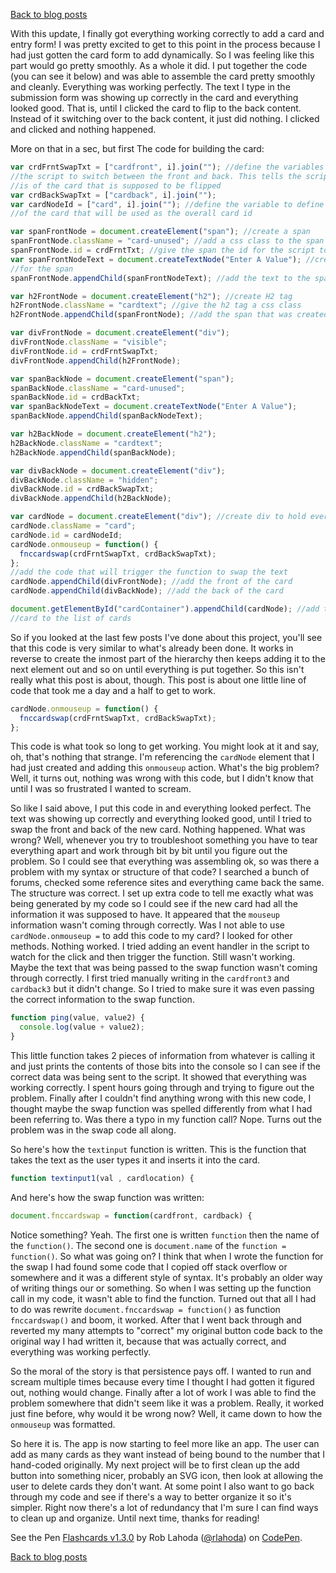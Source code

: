 [Back to blog posts](../blog.html)

With this update, I finally got everything working correctly to add a card and entry form! I was pretty excited to get to this point in the process because I had just gotten the card form to add dynamically. So I was feeling like this part would go pretty smoothly. As a whole it did. I put together the code (you can see it below) and was able to assemble the card pretty smoothly and cleanly. Everything was working perfectly. The text I type in the submission form was showing up correctly in the card and everything looked good. That is, until I clicked the card to flip to the back content. Instead of it switching over to the back content, it just did nothing. I clicked and clicked and nothing happened.

More on that in a sec, but first The code for building the card:

```javascript
var crdFrntSwapTxt = ["cardfront", i].join(""); //define the variables for passing to
//the script to switch between the front and back. This tells the script what the number
//is of the card that is supposed to be flipped
var crdBackSwapTxt = ["cardback", i].join("");
var cardNodeId = ["card", i].join(""); //define the variable to define the number
//of the card that will be used as the overall card id

var spanFrontNode = document.createElement("span"); //create a span
spanFrontNode.className = "card-unused"; //add a css class to the span
spanFrontNode.id = crdFrntTxt; //give the span the id for the script to reference
var spanFrontNodeText = document.createTextNode("Enter A Value"); //create text
//for the span
spanFrontNode.appendChild(spanFrontNodeText); //add the text to the span

var h2FrontNode = document.createElement("h2"); //create H2 tag
h2FrontNode.className = "cardtext"; //give the h2 tag a css class
h2FrontNode.appendChild(spanFrontNode); //add the span that was created above

var divFrontNode = document.createElement("div");
divFrontNode.className = "visible";
divFrontNode.id = crdFrntSwapTxt;
divFrontNode.appendChild(h2FrontNode);

var spanBackNode = document.createElement("span");
spanBackNode.className = "card-unused";
spanBackNode.id = crdBackTxt;
var spanBackNodeText = document.createTextNode("Enter A Value");
spanBackNode.appendChild(spanBackNodeText);

var h2BackNode = document.createElement("h2");
h2BackNode.className = "cardtext";
h2BackNode.appendChild(spanBackNode);

var divBackNode = document.createElement("div");
divBackNode.className = "hidden";
divBackNode.id = crdBackSwapTxt;
divBackNode.appendChild(h2BackNode);

var cardNode = document.createElement("div"); //create div to hold everything in
cardNode.className = "card";
cardNode.id = cardNodeId;
cardNode.onmouseup = function() {
  fnccardswap(crdFrntSwapTxt, crdBackSwapTxt);
};
//add the code that will trigger the function to swap the text
cardNode.appendChild(divFrontNode); //add the front of the card
cardNode.appendChild(divBackNode); //add the back of the card

document.getElementById("cardContainer").appendChild(cardNode); //add the whole
//card to the list of cards
```

So if you looked at the last few posts I've done about this project, you'll see that this code is very similar to what's already been done. It works in reverse to create the inmost part of the hierarchy then keeps adding it to the next element out and so on until everything is put together. So this isn't really what this post is about, though. This post is about one little line of code that took me a day and a half to get to work.

```javascript
cardNode.onmouseup = function() {
  fnccardswap(crdFrntSwapTxt, crdBackSwapTxt);
};
```

This code is what took so long to get working. You might look at it and say, oh, that's nothing that strange. I'm referencing the `cardNode` element that I had just created and adding this `onmouseup` action. What's the big problem? Well, it turns out, nothing was wrong with this code, but I didn't know that until I was so frustrated I wanted to scream.

So like I said above, I put this code in and everything looked perfect. The text was showing up correctly and everything looked good, until I tried to swap the front and back of the new card. Nothing happened. What was wrong? Well, whenever you try to troubleshoot something you have to tear everything apart and work through bit by bit until you figure out the problem. So I could see that everything was assembling ok, so was there a problem with my syntax or structure of that code? I searched a bunch of forums, checked some reference sites and everything came back the same. The structure was correct. I set up extra code to tell me exactly what was being generated by my code so I could see if the new card had all the information it was supposed to have. It appeared that the `mouseup` information wasn't coming through correctly. Was I not able to use `cardNode.onmouseup =` to add this code to my card? I looked for other methods. Nothing worked. I tried adding an event handler in the script to watch for the click and then trigger the function. Still wasn't working. Maybe the text that was being passed to the swap function wasn't coming through correctly. I first tried manually writing in the `cardfront3` and `cardback3` but it didn't change. So I tried to make sure it was even passing the correct information to the swap function.

```javascript
function ping(value, value2) {
  console.log(value + value2);
}
```

This little function takes 2 pieces of information from whatever is calling it and just prints the contents of those bits into the console so I can see if the correct data was being sent to the script. It showed that everything was working correctly. I spent hours going through and trying to figure out the problem. Finally after I couldn't find anything wrong with this new code, I thought maybe the swap function was spelled differently from what I had been referring to. Was there a typo in my function call? Nope. Turns out the problem was in the swap code all along.

So here's how the `textinput` function is written. This is the function that takes the text as the user types it and inserts it into the card.

```javascript
function textinput1(val , cardlocation) {
```

And here's how the swap function was written:

```javascript
document.fnccardswap = function(cardfront, cardback) {
```

Notice something? Yeah. The first one is written `function` then the name of the `function()`. The second one is `document.name` of the `function = function()`. So what was going on? I think that when I wrote the function for the swap I had found some code that I copied off stack overflow or somewhere and it was a different style of syntax. It's probably an older way of writing things our or something. So when I was setting up the function call in my code, it wasn't able to find the function. Turned out that all I had to do was rewrite `document.fnccardswap = function()` as function `fnccardswap()` and boom, it worked. After that I went back through and reverted my many attempts to "correct" my original button code back to the original way I had written it, because that was actually correct, and everything was working perfectly.

So the moral of the story is that persistence pays off. I wanted to run and scream multiple times because every time I thought I had gotten it figured out, nothing would change. Finally after a lot of work I was able to find the problem somewhere that didn't seem like it was a problem. Really, it worked just fine before, why would it be wrong now? Well, it came down to how the `onmouseup` was formatted.

So here it is. The app is now starting to feel more like an app. The user can add as many cards as they want instead of being bound to the number that I hand-coded originally. My next project will be to first clean up the add button into something nicer, probably an SVG icon, then look at allowing the user to delete cards they don't want. At some point I also want to go back through my code and see if there's a way to better organize it so it's simpler. Right now there's a lot of redundancy that I'm sure I can find ways to clean up and organize. Until next time, thanks for reading!

<p class="codepen" data-height="464" data-theme-id="0" data-slug-hash="wGXrdE" data-default-tab="js,result" data-user="rlahoda" data-embed-version="2">See the Pen <a href="http://codepen.io/rlahoda/pen/wGXrdE/">Flashcards v1.3.0</a> by Rob Lahoda (<a href="http://codepen.io/rlahoda">@rlahoda</a>) on <a href="http://codepen.io">CodePen</a>.</p>
<script src="//assets.codepen.io/assets/embed/ei.js" async=""></script>

[Back to blog posts](../blog.html)
